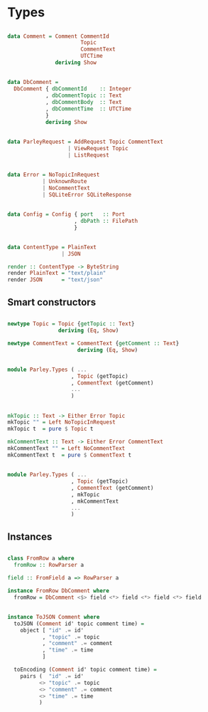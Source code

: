 # Types

##

<!--
Haskell programmers talk a lot about types, and with good reason.

 - Model the domain
 - Reduce the number of possible programs
 - Less need for documentation
-->

```haskell
data Comment = Comment CommentId
                       Topic
                       CommentText
                       UTCTime
               deriving Show
```

##

```haskell
data DbComment =
  DbComment { dbCommentId    :: Integer
            , dbCommentTopic :: Text
            , dbCommentBody  :: Text
            , dbCommentTime  :: UTCTime
            }
            deriving Show
```

##

```haskell
data ParleyRequest = AddRequest Topic CommentText
                   | ViewRequest Topic
                   | ListRequest
```

<!--
Mentioned our "spec" before with 3 operations. Put them in a sum type.
CLOSED TYPE - there are exactly 3 possible requests we'll have to handle. Compare
that to the universe of strings or an open inheritance hierarchy.

With warnings turned on and warnings as errors, we get a compile-time error anywhere our code
doesn't account for the new request.
-->

##

```haskell
data Error = NoTopicInRequest
           | UnknownRoute
           | NoCommentText
           | SQLiteError SQLiteResponse
```

<!--
Note that we use sqlite-simple-errors to catch SQLite exceptions and turn them into errors
Same benefits of sum types - these are ALL possible errors.
-->

##

```haskell
data Config = Config { port   :: Port
                     , dbPath :: FilePath
                     }
```

##

```haskell
data ContentType = PlainText
                 | JSON

render :: ContentType -> ByteString
render PlainText = "text/plain"
render JSON      = "text/json"
```

## Smart constructors

##

```haskell
newtype Topic = Topic {getTopic :: Text}
                deriving (Eq, Show)

newtype CommentText = CommentText {getComment :: Text}
                      deriving (Eq, Show)
```

<!--
We use newtypes as "free" wrappers around Text fields.
 - prevents mistakes by allowing the type system to tell us when we're using the wrong `Text`
 - makes it clear which values are which
 - acts as documentation
 - free because the type information gets stripped away at compile time and becomes whatever
   the contained type is - in this case `Text`
-->

##

```haskell
module Parley.Types ( ...
                    , Topic (getTopic)
                    , CommentText (getComment)
                    ...
                    )
```

##

```haskell
mkTopic :: Text -> Either Error Topic
mkTopic "" = Left NoTopicInRequest
mkTopic t  = pure $ Topic t

mkCommentText :: Text -> Either Error CommentText
mkCommentText "" = Left NoCommentText
mkCommentText t  = pure $ CommentText t
```

##

```haskell
module Parley.Types ( ...
                    , Topic (getTopic)
                    , CommentText (getComment)
                    , mkTopic
                    , mkCommentText
                    ...
                    )
```

## Instances

##

```haskell
class FromRow a where
  fromRow :: RowParser a

field :: FromField a => RowParser a

instance FromRow DbComment where
  fromRow = DbComment <$> field <*> field <*> field <*> field
```

<!--
`field :: FromField a => Database.SQLite.Simple.Internal.RowParser a`

Each call to `field` _must_ correspond, in order, to fields returned by a query
-->

##

```haskell
instance ToJSON Comment where
  toJSON (Comment id' topic comment time) =
    object [ "id" .= id'
           , "topic" .= topic
           , "comment" .= comment
           , "time" .= time
           ]

  toEncoding (Comment id' topic comment time) =
    pairs (  "id" .= id'
          <> "topic" .= topic
          <> "comment" .= comment
          <> "time" .= time
          )
```

<!--
Could have got these for free, but names would correspond to field names in
record - not as nice
-->

